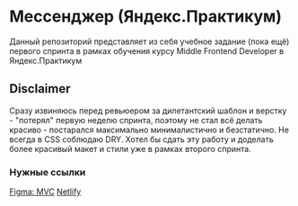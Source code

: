 # Мессенджер (Яндекс.Практикум)

Данный репозиторий представляет из себя учебное задание (пока ещё) первого спринта в рамках обучения курсу Middle Frontend Developer в Яндекс.Практикум

## Disclaimer

Сразу извиняюсь перед ревьюером за дилетантский шаблон и верстку - "потерял" первую неделю спринта, поэтому не стал всё делать красиво - постарался максимально минималистично и безстатично. Не всегда в CSS соблюдаю DRY. Хотел бы сдать эту работу и доделать более красивый макет и стили уже в рамках второго спринта. 

### Нужные ссылки

[Figma: MVC](https://www.figma.com/file/sbtB0RzeT89V7y3rvyzy6x/Yandex-Praktikum%3A-Sprint-1?type=design&node-id=0%3A1&mode=design&t=Si48pxi8MbvwfP5q-1)
[Netlify](https://yandex-praktikum-akamych-1.netlify.app/)